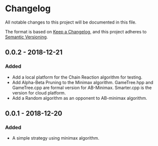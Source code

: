 # Changelog
All notable changes to this project will be documented in this file.

The format is based on [Keep a Changelog](https://keepachangelog.com/en/1.0.0/),
and this project adheres to [Semantic Versioning](https://semver.org/spec/v2.0.0.html).

## 0.0.2 - 2018-12-21
### Added
- Add a local platform for the Chain Reaction algorithm for testing.
- Add Alpha-Beta Pruning to the Minimax algorithm. GameTree.hpp and GameTree.cpp are formal version for AB-Minimax. Smarter.cpp is the version for cloud platform.
- Add a Random algorithm as an opponent to AB-minimax algorithm.

## 0.0.1 - 2018-12-20
### Added
- A simple strategy using minimax algorithm.